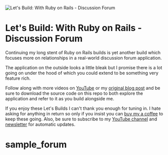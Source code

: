 ![Let's Build: With Ruby on Rails - Discussion Forum](https://i.imgur.com/GA9Azed.jpg)

# Let's Build: With Ruby on Rails - Discussion Forum

Continuing my long stent of Ruby on Rails builds is yet another build which focuses more on relationships in a real-world discussion forum application.

The application on the outside looks a little bleak but I promise there is a lot going on under the hood of which you could extend to be something very feature rich. 

Follow along with more videos on [YouTube](https://www.youtube.com/playlist?list=PL01nNIgQ4uxNkDZNMON-TrzDVNIk3cOz4) or my [original blog post](https://web-crunch.com/lets-build-with-ruby-on-rails-discussion-forum) and be sure to download the source code on this repo to both explore the application and refer to it as you build alongside me.

If you enjoy these Let's Builds I can't thank you enough for tuning in. I hate asking for anything in return so only if you insist you can [buy my a coffee](https://buymeacoff.ee/webcrunch) to keep these going. Also, be sure to subscribe to my [YouTube channel](https://youtube.com/c/webcrunch) and [newsletter](https://web-crunch.com/subscribe) for automatic updates. 
# sample_forum
